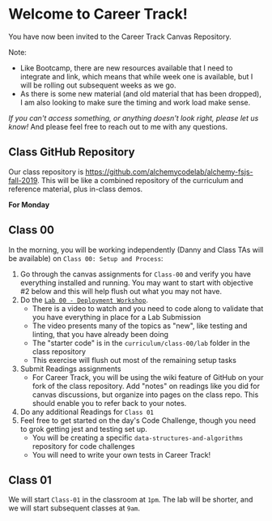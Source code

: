 Welcome to Career Track!
===

You have now been invited to the Career Track Canvas Repository. 

Note: 
- Like Bootcamp, there are new resources available that I need to integrate and link, which means that while week one is available, but I will be rolling out subsequent weeks as we go. 
- As there is some new material (and old material that has been dropped), I am also looking to make sure the timing and work load make sense. 

_If you can't access something, or anything doesn't look right, please let us know!_
And please feel free to reach out to me with any questions.

## Class GitHub Repository

Our class repository is https://github.com/alchemycodelab/alchemy-fsjs-fall-2019. This will be like a combined repository of the curriculum and reference material, plus in-class demos.

**For Monday**

## Class 00

In the morning, you will be working independently (Danny and Class TAs will be available) on `Class 00: Setup and Process`:

1. Go through the canvas assignments for `Class-00` and verify you have everything installed and running. You may want to start with objective #2 below and this will help flush out what you may not have.
1. Do the [`Lab 00 - Deployment Workshop`](https://canvas.instructure.com/courses/1705545/assignments/12463211). 
    - There is a video to watch and you need to code along to 
    validate that you have everything in place for a Lab Submission
    - The video presents many of the topics as "new", like testing and linting,
    that you have already been doing
    - The "starter code" is in the `curriculum/class-00/lab` folder in the class repository
    - This exercise will flush out most of the remaining setup tasks
1. Submit Readings assignments
    - For Career Track, you will be using the wiki feature of GitHub on your
    fork of the class repository. Add "notes" on readings like you 
    did for canvas discussions, but organize into pages on the class repo.
    This should enable you to refer back to your notes.
1. Do any additional Readings for `Class 01`
1. Feel free to get started on the day's Code Challenge, though you need to
grok getting jest and testing set up.
    - You will be creating a specific `data-structures-and-algorithms` repository for code challenges
    - You will need to write your own tests in Career Track!

## Class 01

We will start `Class-01` in the classroom at `1pm`. The lab will be shorter, and
we will start subsequent classes at `9am`.